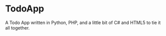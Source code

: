 # TodoApp
A Todo App written in Python, PHP, and a little bit of C# and HTML5 to tie it all together.
